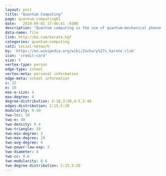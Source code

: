 ```yaml
---
layout: post
title: "Quantum Computing"
page: quantum-computing01
date:   2019-09-01 17:46:41 -0300
description: "Quantum computing is the use of quantum-mechanical phenomena such as superposition and entanglement to perform computation. A quantum computer is used to perform such compteutation, which can be implemented theoretically or physically."
data-name: file
link: http://bo.com/karate.hgf
categories: quantum-computing
cat2: social-network
by: 'https://en.wikipedia.org/wiki/Zachary%27s_karate_club'
icon: 'credit-card'
size: 5
vertex-type: person
edge-type: school
vertex-meta: personal information
edge-meta: school information
v: 32
e: 10
max-e-size: 4
max-degree: 4
degree-distribution: 2:10,3:30,4:5,5:40
edges-distribution: 2:15,5:20
modularity: 0.40
two-lcc: 10
two-e: 40
two-density: 0.4
two-triangle: 20
two-min-degree: 3
two-max-degree: 10
two-avg-degree: 4
two-power-law-exp: 2
two-diameter: 4
two-cc: 0.6
two-modularity: 0.6
two-degree-distribution: 2:15,5:20
---
```

